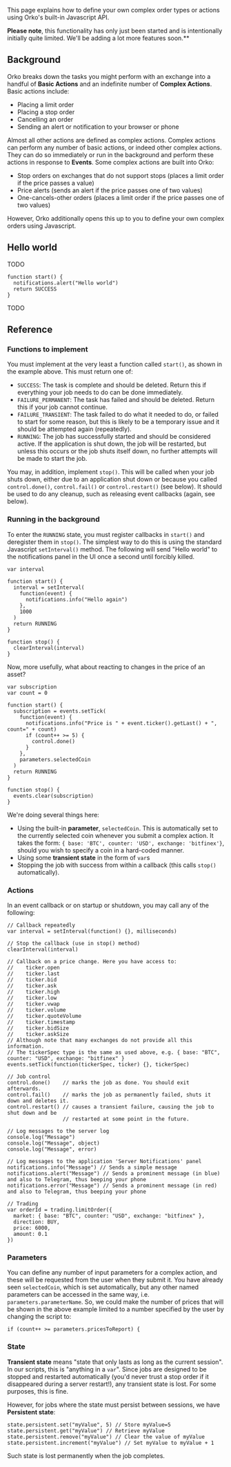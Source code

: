 This page explains how to define your own complex order types or actions using Orko's built-in Javascript API.

**Please note**, this functionality has only just been started and is intentionally initially quite limited.  We'll be adding a lot more features soon.**

## Background

Orko breaks down the tasks you might perform with an exchange into a handful of **Basic Actions** and an indefinite number of **Complex Actions**.  Basic actions include:

- Placing a limit order
- Placing a stop order
- Cancelling an order
- Sending an alert or notification to your browser or phone

Almost all other actions are defined as complex actions. Complex actions can perform any number of basic actions, or indeed other complex actions.  They can do so immediately or run in the background and perform these actions in response to **Events**.  Some complex actions are built into Orko:

- Stop orders on exchanges that do not support stops (places a limit order if the price passes a value)
- Price alerts (sends an alert if the price passes one of two values)
- One-cancels-other orders (places a limit order if the price passes one of two values)

However, Orko additionally opens this up to you to define your own complex orders using Javascript.

## Hello world

TODO

```
function start() {
  notifications.alert("Hello world")
  return SUCCESS
}
```

TODO

## Reference

### Functions to implement

You must implement at the very least a function called `start()`, as shown in the example above.  This must return one of:

- `SUCCESS`: The task is complete and should be deleted. Return this if everything your job needs to do can be done immediately.
- `FAILURE_PERMANENT`: The task has failed and should be deleted. Return this if your job cannot continue.
- `FAILURE_TRANSIENT`: The task failed to do what it needed to do, or failed to start for some reason, but this is likely to be a temporary issue and it should be attempted again (repeatedly).
- `RUNNING`: The job has successfully started and should be considered active.  If the application is shut down, the job will be restarted, but unless this occurs or the job shuts itself down, no further attempts will be made to start the job.

You may, in addition, implement `stop()`.  This will be called when your job shuts down, either due to an application shut down or because you called `control.done()`, `control.fail()` or `control.restart()` (see below).  It should be used to do any cleanup, such as releasing event callbacks (again, see below).

### Running in the background

To enter the `RUNNING` state, you must register callbacks in `start()` and deregister them in `stop()`.  The simplest way to do this is using the standard Javascript `setInterval()` method.  The following will send "Hello world" to the notifications panel in the UI once a second until forcibly killed.

```
var interval

function start() {
  interval = setInterval(
    function(event) {
      notifications.info("Hello again")
    },
    1000
  )
  return RUNNING
}

function stop() {
  clearInterval(interval)
}
```

Now, more usefully, what about reacting to changes in the price of an asset?

```
var subscription
var count = 0

function start() {
  subscription = events.setTick(
    function(event) {
      notifications.info("Price is " + event.ticker().getLast() + ", count=" + count)
      if (count++ >= 5) {
        control.done()
      }
    },
    parameters.selectedCoin
  )
  return RUNNING
}

function stop() {
  events.clear(subscription)
}
```
We're doing several things here:

- Using the built-in **parameter**, `selectedCoin`. This is automatically set to the currently selected coin whenever you submit a complex action.  It takes the form: `{ base: 'BTC', counter: 'USD', exchange: 'bitfinex'}`, should you wish to specify a coin in a hard-coded manner.
- Using some **transient state** in the form of `var`s
- Stopping the job with success from within a callback (this calls `stop()` automatically).

### Actions

In an event callback or on startup or shutdown, you may call any of the following:

```
// Callback repeatedly
var interval = setInterval(function() {}, milliseconds)

// Stop the callback (use in stop() method)
clearInterval(interval)

// Callback on a price change. Here you have access to:
//    ticker.open
//    ticker.last
//    ticker.bid
//    ticker.ask
//    ticker.high
//    ticker.low
//    ticker.vwap
//    ticker.volume
//    ticker.quoteVolume
//    ticker.timestamp
//    ticker.bidSize
//    ticker.askSize
// Although note that many exchanges do not provide all this information.
// The tickerSpec type is the same as used above, e.g. { base: "BTC", counter: "USD", exchange: "bitfinex" }
events.setTick(function(tickerSpec, ticker) {}, tickerSpec)

// Job control
control.done()    // marks the job as done. You should exit afterwards.
control.fail()    // marks the job as permanently failed, shuts it down and deletes it.
control.restart() // causes a transient failure, causing the job to shut down and be
                  // restarted at some point in the future.

// Log messages to the server log
console.log("Message")
console.log("Message", object)
console.log("Message", error)

// Log messages to the application 'Server Notifications' panel
notifications.info("Message") // Sends a simple message
notifications.alert("Message") // Sends a prominent message (in blue) and also to Telegram, thus beeping your phone
notifications.error("Message") // Sends a prominent message (in red) and also to Telegram, thus beeping your phone

// Trading
var orderId = trading.limitOrder({
  market: { base: "BTC", counter: "USD", exchange: "bitfinex" },
  direction: BUY,
  price: 6000,
  amount: 0.1
})
```

### Parameters

You can define any number of input parameters for a complex action, and these will be requested from the user when they submit it. You have already seen `selectedCoin`, which is set automatically, but any other named parameters can be accessed in the same way, i.e. `parameters.parameterName`. So, we could make the number of prices that will be shown in the above example limited to a number specified by the user by changing the script to:

```
if (count++ >= parameters.pricesToReport) {
```

### State

**Transient state** means "state that only lasts as long as the current session".  In our scripts, this is "anything in a `var`".  Since jobs are designed to be stopped and restarted automatically (you'd never trust a stop order if it disappeared during a server restart!), any transient state is lost.  For some purposes, this is fine.

However, for jobs where the state must persist between sessions, we have **Persistent state**:

```
state.persistent.set("myValue", 5) // Store myValue=5
state.persistent.get("myValue") // Retrieve myValue
state.persistent.remove("myValue") // Clear the value of myValue
state.persistent.increment("myValue") // Set myValue to myValue + 1
```

Such state is lost permanently when the job completes.


